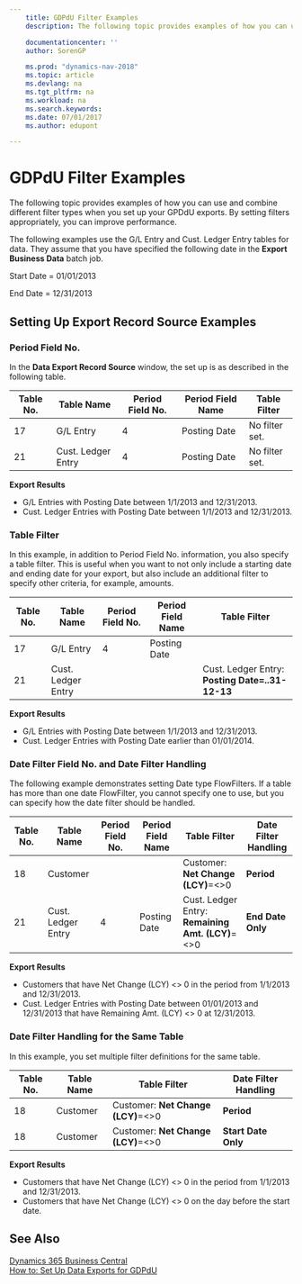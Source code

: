 ```yaml
---
    title: GDPdU Filter Examples
    description: The following topic provides examples of how you can use and combine different filter types when you set up your GPDdU exports. By setting filters appropriately, you can improve performance.

    documentationcenter: ''
    author: SorenGP

    ms.prod: "dynamics-nav-2018"
    ms.topic: article
    ms.devlang: na
    ms.tgt_pltfrm: na
    ms.workload: na
    ms.search.keywords:
    ms.date: 07/01/2017
    ms.author: edupont

---
```

# GDPdU Filter Examples
The following topic provides examples of how you can use and combine different filter types when you set up your GPDdU exports. By setting filters appropriately, you can improve performance.  

The following examples use the G/L Entry and Cust. Ledger Entry tables for data. They assume that you have specified the following date in the **Export Business Data** batch job.  

Start Date = 01/01/2013  

End Date = 12/31/2013  

## Setting Up Export Record Source Examples  

### Period Field No.  
In the **Data Export Record Source** window, the set up is as described in the following table.  

|Table No.|Table Name|Period Field No.|Period Field Name|Table Filter|  
|---------------|----------------|----------------------|-----------------------|------------------|  
|17|G/L Entry|4|Posting Date|No filter set.|  
|21|Cust. Ledger Entry|4|Posting Date|No filter set.|  

**Export Results**  

- G/L Entries with Posting Date between 1/1/2013 and 12/31/2013.  
- Cust. Ledger Entries with Posting Date between 1/1/2013 and 12/31/2013.  

### Table Filter  
In this example, in addition to Period Field No. information, you also specify a table filter. This is useful when you want to not only include a starting date and ending date for your export, but also include an additional filter to specify other criteria, for example, amounts.  

|Table No.|Table Name|Period Field No.|Period Field Name|Table Filter|  
|---------------|----------------|----------------------|-----------------------|------------------|  
|17|G/L Entry|4|Posting Date||  
|21|Cust. Ledger Entry|||Cust. Ledger Entry: **Posting Date=..31-12-13**|  

**Export Results**  

- G/L Entries with Posting Date between 1/1/2013 and 12/31/2013.  
- Cust. Ledger Entries with Posting Date earlier than 01/01/2014.  

### Date Filter Field No. and Date Filter Handling  
The following example demonstrates setting Date type FlowFilters. If a table has more than one date FlowFilter, you cannot specify one to use, but you can specify how the date filter should be handled.  

|Table No.|Table Name|Period Field No.|Period Field Name|Table Filter|Date Filter Handling|  
|---------------|----------------|----------------------|-----------------------|------------------|--------------------------|  
|18|Customer|||Customer: **Net Change (LCY)**=<>0|**Period**|  
|21|Cust. Ledger Entry|4|Posting Date|Cust. Ledger Entry: **Remaining Amt. (LCY)**=<>0|**End Date Only**|  

**Export Results**  

- Customers that have Net Change (LCY) <> 0 in the period from 1/1/2013 and 12/31/2013.  
- Cust. Ledger Entries with Posting Date between 01/01/2013 and 12/31/2013 that have Remaining Amt. (LCY) <> 0 at 12/31/2013.  

### Date Filter Handling for the Same Table  
In this example, you set multiple filter definitions for the same table.  

|Table No.|Table Name|Table Filter|Date Filter Handling|  
|---------------|----------------|------------------|--------------------------|  
|18|Customer|Customer: **Net Change (LCY)**=<>0|**Period**|  
|18|Customer|Customer: **Net Change (LCY)**=<>0|**Start Date Only**|  

**Export Results**  

- Customers that have Net Change (LCY) <> 0 in the period from 1/1/2013 and 12/31/2013.  
- Customers that have Net Change (LCY) <> 0 on the day before the start date.  

## See Also
[Dynamics 365 Business Central](/dynamics365/business-central/)  
[How to: Set Up Data Exports for GDPdU](how-to-set-up-data-exports-for-gdpdu.md)
